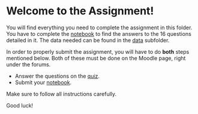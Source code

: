 # Welcome to the Assignment!

You will find everything you need to complete the assignment in this folder. You have to complete the [notebook](Assignment.ipynb) to find the answers to the 16 questions detailed in it. The data needed can be found in the [data](data) subfolder.

In order to properly submit the assignment, you will have to do **both** steps mentioned below. Both of these must be done on the Moodle page, right under the forums.
- Answer the questions on the [quiz](https://moodle.unil.ch/mod/quiz/view.php?id=1029998).
- Submit your [notebook](https://moodle.unil.ch/mod/assign/view.php?id=1034597).

Make sure to follow all instructions carefully.

Good luck!
